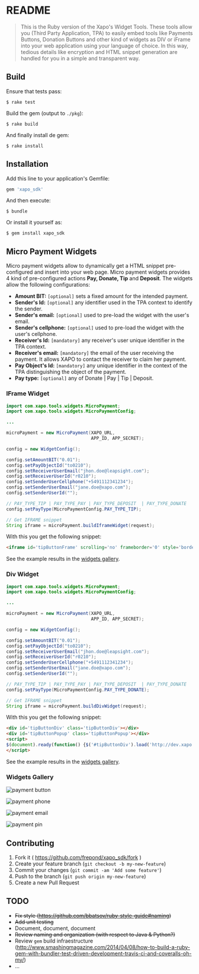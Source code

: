 # README

>This is the Ruby version of the Xapo's Widget Tools. These tools allow you (Third Party Application, TPA) to easily embed tools like Payments Buttons, Donation Buttons and other kind of widgets as DIV or iFrame into your web application using your language of choice. In this way, tedious details like encryption and HTML snippet generation are handled for you in a simple and transparent way.   

## Build

Ensure that tests pass:

    $ rake test 

Build the gem (output to `./pkg`):

    $ rake build

And finally install de gem:

    $ rake install

## Installation

Add this line to your application's Gemfile:

```ruby
gem 'xapo_sdk'
```

And then execute:

    $ bundle

Or install it yourself as:

    $ gem install xapo_sdk

## Micro Payment Widgets
Micro payment widgets allow to dynamically get a HTML snippet pre-configured and insert into your web page. Micro payment widgets provides 4 kind of pre-configured actions __Pay, Donate, Tip__ and __Deposit__. The widgets allow the following configurations:

- **Amount BIT:** `[optional]` sets a fixed amount for the intended payment.
- **Sender's Id:** `[optional]` any identifier used in the TPA context to identify the sender.
- **Sender's email:** `[optional]` used to pre-load the widget with the user's email.
- **Sender's cellphone:** `[optional]` used to pre-load the widget with the user's cellphone.
- **Receiver's Id:** `[mandatory]` any receiver's user unique identifier in the TPA context. 
- **Receiver's email:** `[mandatory]` the email of the user receiving the payment. It allows XAPO to contact the receiver to claim her payment.
- **Pay Object's Id:** `[mandatory]` any unique identifier in the context of the TPA distinguishing the object of the payment.
- **Pay type:** `[optional]` any of Donate | Pay | Tip | Deposit.

### IFrame Widget
```java
import com.xapo.tools.widgets.MicroPayment;
import com.xapo.tools.widgets.MicroPaymentConfig;

...

microPayment = new MicroPayment(XAPO_URL,
                                APP_ID, APP_SECRET);

config = new WidgetConfig();

config.setAmountBIT("0.01");
config.setPayObjectId("to0210");
config.setReceiverUserEmail("jhon.doe@leapsight.com");
config.setReceiverUserId("r0210");
config.setSenderUserCellphone("+5491112341234");
config.setSenderUserEmail("jane.doe@xapo.com");
config.setSenderUserId("");

// PAY_TYPE_TIP | PAY_TYPE_PAY | PAY_TYPE_DEPOSIT  | PAY_TYPE_DONATE
config.setPayType(MicroPaymentConfig.PAY_TYPE_TIP);

// Get IFRAME snippet
String iframe = microPayment.buildIframeWidget(request);
```

With this you get the following snippet:

```html
<iframe id='tipButtonFrame' scrolling='no' frameborder='0' style='border:none; overflow:hidden; height:22px;' allowTransparency='true' src='http://dev.xapo.com:8089/pay_button/show?customization=%7B%22button_text%22%3A%22Tip%22%7D&app_id=b91014cc28c94841&button_request=C%2F6OaxS0rh3jMhH90kRYyp3y%2BU5ADcCgMLCyz2P5ssFG%2FJoGf55ccvicyRMuIXpU5xhDeHGffpZAvVeMCpJhGFyIPwLFh%2FVdnjnDUjYgJCQeB4mCpGsEW5SC6wNvg69ksgeAtr108Wc5miA8H4JG99EWTTlC7WtIGg5rFKkbjrop15fSJfhv5cTs02jSC5f2BaLlh1mKh5hSPW3HGcWcl%2BdyZj%2F9m1lPB4gKfky2%2FnT0tYjbEFo5aU6WtowWrf2xE8OYejyI0poEFkClBkv2eDkp4Gel4tGb%2Bkwszcyb18ztK89RlBwhe8sX4HeM2KJM8ZaWuDOGH2VW4kbThMCZEw%3D%3D'></iframe>
```

See the example results in the [widgets gallery](#widgets-gallery).

### Div Widget
```java
import com.xapo.tools.widgets.MicroPayment;
import com.xapo.tools.widgets.MicroPaymentConfig;

...

microPayment = new MicroPayment(XAPO_URL,
                                APP_ID, APP_SECRET);

config = new WidgetConfig();

config.setAmountBIT("0.01");
config.setPayObjectId("to0210");
config.setReceiverUserEmail("jhon.doe@leapsight.com");
config.setReceiverUserId("r0210");
config.setSenderUserCellphone("+5491112341234");
config.setSenderUserEmail("jane.doe@xapo.com");
config.setSenderUserId("");

// PAY_TYPE_TIP | PAY_TYPE_PAY | PAY_TYPE_DEPOSIT  | PAY_TYPE_DONATE
config.setPayType(MicroPaymentConfig.PAY_TYPE_DONATE);

// Get IFRAME snippet
String iframe = microPayment.buildDivWidget(request);
```

With this you get the following snippet:

```html
<div id='tipButtonDiv' class='tipButtonDiv'></div>
<div id='tipButtonPopup' class='tipButtonPopup'></div>
<script>
$(document).ready(function() {$('#tipButtonDiv').load('http://dev.xapo.com:8089/pay_button/show?customization=%7B%22button_text%22%3A%22Donate%22%7D&app_id=b91014cc28c94841&button_request=C%2F6OaxS0rh3jMhH90kRYyp3y%2BU5ADcCgMLCyz2P5ssFG%2FJoGf55ccvicyRMuIXpU5xhDeHGffpZAvVeMCpJhGFyIPwLFh%2FVdnjnDUjYgJCQeB4mCpGsEW5SC6wNvg69ksgeAtr108Wc5miA8H4JG99EWTTlC7WtIGg5rFKkbjrop15fSJfhv5cTs02jSC5f2BaLlh1mKh5hSPW3HGcWcl%2BdyZj%2F9m1lPB4gKfky2%2FnT0tYjbEFo5aU6WtowWrf2xE8OYejyI0poEFkClBkv2eDkp4Gel4tGb%2Bkwszcyb18ztK89RlBwhe8sX4HeM2KJMHVfAM8NQXQu8oiIyCAl0vg%3D%3D');});
</script>
```

See the example results in the [widgets gallery](#widgets-gallery).

### Widgets Gallery

![payment button](https://bitbucket.org/leapsight/xapo.java-sdk/raw/master/img/donate_button.png)

![payment phone](https://bitbucket.org/leapsight/xapo.java-sdk/raw/master/img/mpayment1.png)

![payment email](https://bitbucket.org/leapsight/xapo.java-sdk/raw/master/img/mpayment2.png)

![payment pin](https://bitbucket.org/leapsight/xapo.java-sdk/raw/master/img/mpayment3.png)

## Contributing

1. Fork it ( https://github.com/frepond/xapo_sdk/fork )
2. Create your feature branch (`git checkout -b my-new-feature`)
3. Commit your changes (`git commit -am 'Add some feature'`)
4. Push to the branch (`git push origin my-new-feature`)
5. Create a new Pull Request

## TODO
- ~~Fix style (https://github.com/bbatsov/ruby-style-guide#naming)~~
- ~~Add unit testing~~
- Document, document, document
- ~~Review naming and organization (with respect to Java & Python?)~~
- Review `gem` build infraestructure (http://www.smashingmagazine.com/2014/04/08/how-to-build-a-ruby-gem-with-bundler-test-driven-development-travis-ci-and-coveralls-oh-my/)
- ...